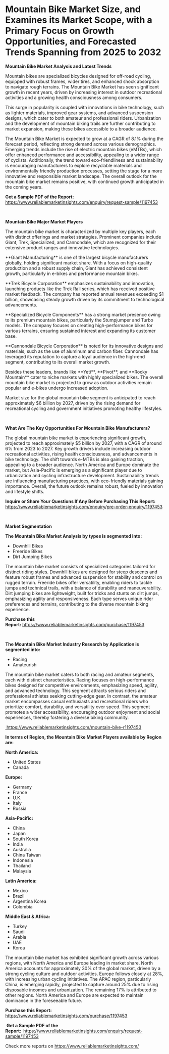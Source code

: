 <p><h1>Mountain Bike Market Size, and Examines its Market Scope, with a Primary Focus on Growth Opportunities, and Forecasted Trends Spanning from 2025 to 2032</h1></p><p><strong>Mountain Bike Market Analysis and Latest Trends</strong></p>
<p><p>Mountain bikes are specialized bicycles designed for off-road cycling, equipped with robust frames, wider tires, and enhanced shock absorption to navigate rough terrains. The Mountain Bike Market has seen significant growth in recent years, driven by increasing interest in outdoor recreational activities and a growing health consciousness among consumers. </p><p>This surge in popularity is coupled with innovations in bike technology, such as lighter materials, improved gear systems, and advanced suspension designs, which cater to both amateur and professional riders. Urbanization and the development of mountain biking trails are further contributing to market expansion, making these bikes accessible to a broader audience. </p><p>The Mountain Bike Market is expected to grow at a CAGR of 8.1% during the forecast period, reflecting strong demand across various demographics. Emerging trends include the rise of electric mountain bikes (eMTBs), which offer enhanced performance and accessibility, appealing to a wider range of cyclists. Additionally, the trend toward eco-friendliness and sustainability is encouraging manufacturers to explore recyclable materials and environmentally friendly production processes, setting the stage for a more innovative and responsible market landscape. The overall outlook for the mountain bike market remains positive, with continued growth anticipated in the coming years.</p></p>
<p><strong>Get a Sample PDF of the Report:&nbsp;</strong> <a href="https://www.reliablemarketinsights.com/enquiry/request-sample/1197453?utm_campaign=3258&utm_medium=2&utm_source=Github&utm_content=ia&utm_term=30032025&utm_id=mountain-bike">https://www.reliablemarketinsights.com/enquiry/request-sample/1197453</a></p>
<p>&nbsp;</p>
<p><strong>Mountain Bike Major Market Players</strong></p>
<p><p>The mountain bike market is characterized by multiple key players, each with distinct offerings and market strategies. Prominent companies include Giant, Trek, Specialized, and Cannondale, which are recognized for their extensive product ranges and innovative technologies.</p><p>**Giant Manufacturing** is one of the largest bicycle manufacturers globally, holding significant market share. With a focus on high-quality production and a robust supply chain, Giant has achieved consistent growth, particularly in e-bikes and performance mountain bikes. </p><p>**Trek Bicycle Corporation** emphasizes sustainability and innovation, launching products like the Trek Rail series, which has received positive market feedback. The company has reported annual revenues exceeding $1 billion, showcasing steady growth driven by its commitment to technological advancements.</p><p>**Specialized Bicycle Components** has a strong market presence owing to its premium mountain bikes, particularly the Stumpjumper and Turbo models. The company focuses on creating high-performance bikes for various terrains, ensuring sustained interest and expanding its customer base. </p><p>**Cannondale Bicycle Corporation** is noted for its innovative designs and materials, such as the use of aluminum and carbon fiber. Cannondale has leveraged its reputation to capture a loyal audience in the high-end segment, contributing to its overall market growth.</p><p>Besides these leaders, brands like **Yeti**, **Pivot**, and **Rocky Mountain** cater to niche markets with highly specialized bikes. The overall mountain bike market is projected to grow as outdoor activities remain popular and e-bikes undergo increased adoption.</p><p>Market size for the global mountain bike segment is anticipated to reach approximately $6 billion by 2027, driven by the rising demand for recreational cycling and government initiatives promoting healthy lifestyles.</p></p>
<p>&nbsp;</p>
<p><strong>What Are The Key Opportunities For Mountain Bike Manufacturers?</strong></p>
<p><p>The global mountain bike market is experiencing significant growth, projected to reach approximately $5 billion by 2027, with a CAGR of around 6% from 2023 to 2027. Key growth drivers include increasing outdoor recreational activities, rising health consciousness, and advancements in bike technology. The shift towards e-MTBs is also gaining traction, appealing to a broader audience. North America and Europe dominate the market, but Asia-Pacific is emerging as a significant player due to urbanization and cycling infrastructure development. Sustainability trends are influencing manufacturing practices, with eco-friendly materials gaining importance. Overall, the future outlook remains robust, fueled by innovation and lifestyle shifts.</p></p>
<p><strong>Inquire or Share Your Questions If Any Before Purchasing This Report:</strong> <a href="https://www.reliablemarketinsights.com/enquiry/pre-order-enquiry/1197453?utm_campaign=3258&utm_medium=2&utm_source=Github&utm_content=ia&utm_term=30032025&utm_id=mountain-bike">https://www.reliablemarketinsights.com/enquiry/pre-order-enquiry/1197453</a></p>
<p>&nbsp;</p>
<p><strong>Market Segmentation</strong></p>
<p><strong>The Mountain Bike Market Analysis by types is segmented into:</strong></p>
<p><ul><li>Downhill Bikes</li><li>Freeride Bikes</li><li>Dirt Jumping Bikes</li></ul></p>
<p><p>The mountain bike market consists of specialized categories tailored for distinct riding styles. Downhill bikes are designed for steep descents and feature robust frames and advanced suspension for stability and control on rugged terrain. Freeride bikes offer versatility, enabling riders to tackle jumps and technical trails, with a balance of durability and maneuverability. Dirt jumping bikes are lightweight, built for tricks and stunts on dirt jumps, emphasizing agility and responsiveness. Each type serves unique rider preferences and terrains, contributing to the diverse mountain biking experience.</p></p>
<p><strong>Purchase this Report:&nbsp;</strong><a href="https://www.reliablemarketinsights.com/purchase/1197453?utm_campaign=3258&utm_medium=2&utm_source=Github&utm_content=ia&utm_term=30032025&utm_id=mountain-bike">https://www.reliablemarketinsights.com/purchase/1197453</a></p>
<p>&nbsp;</p>
<p><strong>The Mountain Bike Market Industry Research by Application is segmented into:</strong></p>
<p><ul><li>Racing</li><li>Amateurish</li></ul></p>
<p><p>The mountain bike market caters to both racing and amateur segments, each with distinct characteristics. Racing focuses on high-performance bikes designed for competitive environments, emphasizing speed, agility, and advanced technology. This segment attracts serious riders and professional athletes seeking cutting-edge gear. In contrast, the amateur market encompasses casual enthusiasts and recreational riders who prioritize comfort, durability, and versatility over speed. This segment promotes a wider accessibility, encouraging outdoor enjoyment and social experiences, thereby fostering a diverse biking community.</p></p>
<p><a href="https://www.reliablemarketinsights.com/mountain-bike-r1197453?utm_campaign=3258&utm_medium=2&utm_source=Github&utm_content=ia&utm_term=30032025&utm_id=mountain-bike">&nbsp;https://www.reliablemarketinsights.com/mountain-bike-r1197453</a></p>
<p><strong>In terms of Region, the Mountain Bike Market Players available by Region are:</strong></p>
<p>
    <p> <strong> North America: </strong>
        <ul>
            <li>United States</li>
            <li>Canada</li>
        </ul>
        </p> 
    <p> <strong> Europe: </strong>
        <ul>
            <li>Germany</li>
            <li>France</li>
            <li>U.K.</li>
            <li>Italy</li>
            <li>Russia</li>
        </ul>
        </p> 
    <p> <strong> Asia-Pacific: </strong>
        <ul>
            <li>China</li>
            <li>Japan</li>
            <li>South Korea</li>
            <li>India</li>
            <li>Australia</li>
            <li>China Taiwan</li>
            <li>Indonesia</li>
            <li>Thailand</li>
            <li>Malaysia</li>
        </ul>
        </p> 
    <p> <strong> Latin America: </strong>
        <ul>
            <li>Mexico</li>
            <li>Brazil</li>
            <li>Argentina Korea</li>
            <li>Colombia</li>
        </ul>
        </p> 
    <p> <strong> Middle East & Africa: </strong>
        <ul>
            <li>Turkey</li>
            <li>Saudi</li>
            <li>Arabia</li>
            <li>UAE</li>
            <li>Korea</li>
        </ul>
    </p>
    </p>
<p><p>The mountain bike market has exhibited significant growth across various regions, with North America and Europe leading in market share. North America accounts for approximately 30% of the global market, driven by a strong cycling culture and outdoor activities. Europe follows closely at 28%, with increasing urban cycling initiatives. The APAC region, particularly China, is emerging rapidly, projected to capture around 25% due to rising disposable incomes and urbanization. The remaining 17% is attributed to other regions. North America and Europe are expected to maintain dominance in the foreseeable future.</p></p>
<p><strong>Purchase this Report: </strong><a href="https://www.reliablemarketinsights.com/purchase/1197453?utm_campaign=3258&utm_medium=2&utm_source=Github&utm_content=ia&utm_term=30032025&utm_id=mountain-bike">https://www.reliablemarketinsights.com/purchase/1197453</a></p>
<p>&nbsp;<strong>Get a Sample PDF of the Report:&nbsp;&nbsp;</strong><a href="https://www.reliablemarketinsights.com/enquiry/request-sample/1197453?utm_campaign=3258&utm_medium=2&utm_source=Github&utm_content=ia&utm_term=30032025&utm_id=mountain-bike">https://www.reliablemarketinsights.com/enquiry/request-sample/1197453</a></p>
<p><strong></strong></p>
<p>Check more reports on <a href="https://www.reliablemarketinsights.com/?utm_campaign=3258&utm_medium=2&utm_source=Github&utm_content=ia&utm_term=30032025&utm_id=mountain-bike">https://www.reliablemarketinsights.com/</a></p>